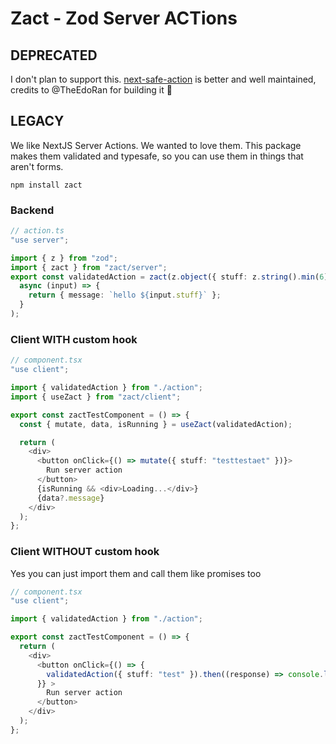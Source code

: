# Zact - Zod Server ACTions

## DEPRECATED
I don't plan to support this. [next-safe-action](https://github.com/TheEdoRan/next-safe-action) is better and well maintained, credits to @TheEdoRan for building it 🙏

## LEGACY

We like NextJS Server Actions. We wanted to love them. This package makes them validated and typesafe, so you can use them in things that aren't forms.

`npm install zact`

### Backend
```ts
// action.ts
"use server";

import { z } from "zod";
import { zact } from "zact/server";
export const validatedAction = zact(z.object({ stuff: z.string().min(6) }))(
  async (input) => {
    return { message: `hello ${input.stuff}` };
  }
);
```

### Client WITH custom hook
```ts
// component.tsx
"use client";

import { validatedAction } from "./action";
import { useZact } from "zact/client";

export const zactTestComponent = () => {
  const { mutate, data, isRunning } = useZact(validatedAction);

  return (
    <div>
      <button onClick={() => mutate({ stuff: "testtestaet" })}>
        Run server action
      </button>
      {isRunning && <div>Loading...</div>}
      {data?.message}
    </div>
  );
};
```

### Client WITHOUT custom hook
Yes you can just import them and call them like promises too

```ts
// component.tsx
"use client";

import { validatedAction } from "./action";

export const zactTestComponent = () => {
  return (
    <div>
      <button onClick={() => {
        validatedAction({ stuff: "test" }).then((response) => console.log("response!", response));
      }} >
        Run server action
      </button>
    </div>
  );
};
```
